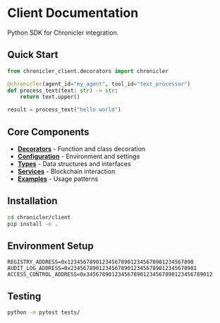# Client Documentation

Python SDK for Chronicler integration.

## Quick Start

```python
from chronicler_client.decorators import chronicler

@chronicler(agent_id="my_agent", tool_id="text_processor")
def process_text(text: str) -> str:
    return text.upper()

result = process_text("hello world")
```

## Core Components

- **[Decorators](./decorators.md)** - Function and class decoration
- **[Configuration](./configuration.md)** - Environment and settings
- **[Types](./types.md)** - Data structures and interfaces
- **[Services](./services.md)** - Blockchain interaction
- **[Examples](./examples.md)** - Usage patterns

## Installation

```bash
cd chronicler/client
pip install -e .
```

## Environment Setup

```env
REGISTRY_ADDRESS=0x1234567890123456789012345678901234567890
AUDIT_LOG_ADDRESS=0x2345678901234567890123456789012345678901
ACCESS_CONTROL_ADDRESS=0x3456789012345678901234567890123456789012
```

## Testing

```bash
python -m pytest tests/
```